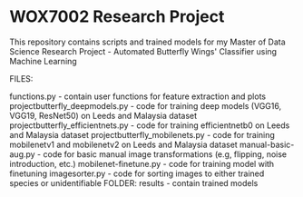 # WOX7002 Research Project
This repository contains scripts and trained models for my Master of Data Science Research Project - Automated Butterfly Wings' Classifier using Machine Learning

FILES:

functions.py - contain user functions for feature extraction and plots
projectbutterfly_deepmodels.py - code for training deep models (VGG16, VGG19, ResNet50) on Leeds and Malaysia dataset
projectbutterfly_efficientnets.py - code for training efficientnetb0 on Leeds and Malaysia dataset
projectbutterfly_mobilenets.py - code for training mobilenetv1 and mobilenetv2 on Leeds and Malaysia dataset
manual-basic-aug.py - code for basic manual image transformations (e.g, flipping, noise introduction, etc.)
mobilenet-finetune.py - code for training model with finetuning
imagesorter.py - code for sorting images to either trained species or unidentifiable
FOLDER: results - contain trained models
